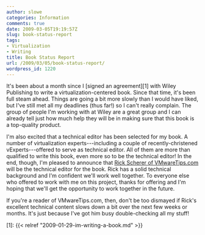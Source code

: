 ```yaml
---
author: slowe
categories: Information
comments: true
date: 2009-03-05T19:19:57Z
slug: book-status-report
tags:
- Virtualization
- Writing
title: Book Status Report
url: /2009/03/05/book-status-report/
wordpress_id: 1220
---
```


It's been about a month since I [signed an agreement][1] with Wiley Publishing to write a virtualization-centered book. Since that time, it's been full steam ahead. Things are going a bit more slowly than I would have liked, but I've still met all my deadlines (thus far!) so I can't really complain. The group of people I'm working with at Wiley are a great group and I can already tell just how much help they will be in making sure that this book is a top-quality product.

I'm also excited that a technical editor has been selected for my book. A number of virtualization experts---including a couple of recently-christened vExperts---offered to serve as technical editor. All of them are more than qualified to write this book, even more so to be the technical editor! In the end, though, I'm pleased to announce that [Rick Scherer of VMwareTips.com](http://vmwaretips.com/wp/) will be the technical editor for the book. Rick has a solid technical background and I'm confident we'll work well together. To everyone else who offered to work with me on this project, thanks for offering and I'm hoping that we'll get the opportunity to work together in the future.

If you're a reader of VMwareTips.com, then, don't be too dismayed if Rick's excellent technical content slows down a bit over the next few weeks or months. It's just because I've got him busy double-checking all my stuff!

[1]: {{< relref "2009-01-29-im-writing-a-book.md" >}}
